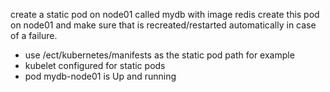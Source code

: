 create a static pod on node01 called mydb with image redis
create this pod on node01 and make sure that is recreated/restarted automatically in case of a failure.
 - use /ect/kubernetes/manifests as the static pod path for example
 - kubelet configured for static pods
 - pod mydb-node01 is Up and running

